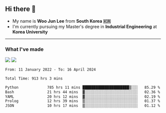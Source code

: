## Hi there 👋

- My name is **Woo Jun Lee** from **South Korea 🇰🇷**
- I'm currently pursuing my Master's degree in **Industrial Engineering** at **Korea University**

---

### What I've made

<a href="https://share.streamlit.io/tomtom1103/kuiai_hackathon_2022/main/JL_app.py"><img src="https://img.shields.io/badge/Journey Lee-161B22?style=for-the-badge&logo=streamlit&logoColor=FF4B4B"/></a> <a href="https://jeon-100.github.io/Dangzang/"><img src="https://img.shields.io/badge/당신을 위한 장학금, 당장!-161B22?style=for-the-badge&logo=react&logoColor=#61DAFB"/></a>

<!--START_SECTION:waka-->

```txt
From: 11 January 2022 - To: 16 April 2024

Total Time: 913 hrs 3 mins

Python             785 hrs 11 mins █████████████████████▒░░░   85.29 %
Bash               21 hrs 44 mins  ▓░░░░░░░░░░░░░░░░░░░░░░░░   02.36 %
YAML               20 hrs 12 mins  ▓░░░░░░░░░░░░░░░░░░░░░░░░   02.19 %
Prolog             12 hrs 39 mins  ▒░░░░░░░░░░░░░░░░░░░░░░░░   01.37 %
JSON               10 hrs 17 mins  ▒░░░░░░░░░░░░░░░░░░░░░░░░   01.12 %
```

<!--END_SECTION:waka-->
